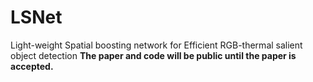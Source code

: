# LSNet
Light-weight Spatial boosting network for Efficient RGB-thermal salient object detection <b>
The paper and code will be public until the paper is accepted.
